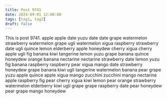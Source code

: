 ```yaml
---
title: Post 9741
date: 2024-09-01 12:00:00
tags: [tag1, tag2]
draft: false
---
```

This is post 9741.
apple
apple
date
yuzu
date
date
grape
watermelon
strawberry
watermelon
grape
ugli
watermelon
xigua
raspberry
strawberry
date
ugli
quince
lemon
elderberry
apple
honeydew
cherry
xigua
cherry
apple
ugli
fig
banana
kiwi
tangerine
lemon
yuzu
grape
banana
quince
honeydew
orange
banana
nectarine
nectarine
strawberry
date
lemon
yuzu
fig
banana
raspberry
raspberry
pear
xigua
mango
date
strawberry
honeydew
grape
banana
kiwi
ugli
tangerine
watermelon
banana
pear
grape
yuzu
apple
quince
apple
xigua
mango
zucchini
zucchini
mango
nectarine
apple
raspberry
fig
pear
cherry
xigua
kiwi
lemon
pear
orange
strawberry
watermelon
elderberry
kiwi
ugli
grape
grape
raspberry
date
pear
honeydew
pear
grape
mango
honeydew
